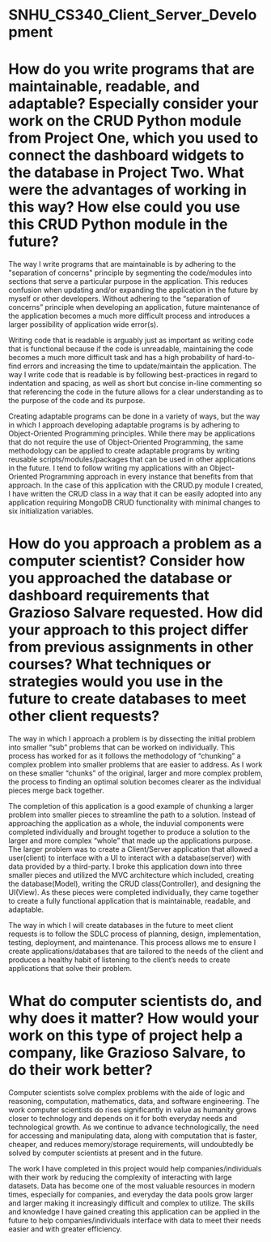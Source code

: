 # SNHU_CS340_Client_Server_Development

# How do you write programs that are maintainable, readable, and adaptable? Especially consider your work on the CRUD Python module from Project One, which you used to connect the dashboard widgets to the database in Project Two. What were the advantages of working in this way? How else could you use this CRUD Python module in the future?
The way I write programs that are maintainable is by adhering to the "separation of concerns" principle by segmenting the code/modules into sections that serve a particular purpose in the application. This reduces confusion when updating and/or expanding the application in the future by myself or other developers. Without adhering to the “separation of concerns” principle when developing an application, future maintenance of the application becomes a much more difficult process and introduces a larger possibility of application wide error(s).

Writing code that is readable is arguably just as important as writing code that is functional because if the code is unreadable, maintaining the code becomes a much more difficult task and has a high probability of hard-to-find errors and increasing the time to update/maintain the application. The way I write code that is readable is by following best-practices in regard to indentation and spacing, as well as short but concise in-line commenting so that referencing the code in the future allows for a clear understanding as to the purpose of the code and its purpose.

Creating adaptable programs can be done in a variety of ways, but the way in which I approach developing adaptable programs is by adhering to Object-Oriented Programming principles. While there may be applications that do not require the use of Object-Oriented Programming, the same methodology can be applied to create adaptable programs by writing reusable scripts/modules/packages that can be used in other applications in the future.
I tend to follow writing my applications with an Object-Oriented Programming approach in every instance that benefits from that approach. In the case of this application with the CRUD.py module I created, I have written the CRUD class in a way that it can be easily adopted into any application requiring MongoDB CRUD functionality with minimal changes to six initialization variables.

# How do you approach a problem as a computer scientist? Consider how you approached the database or dashboard requirements that Grazioso Salvare requested. How did your approach to this project differ from previous assignments in other courses? What techniques or strategies would you use in the future to create databases to meet other client requests?
The way in which I approach a problem is by dissecting the initial problem into smaller “sub” problems that can be worked on individually. This process has worked for as it follows the methodology of “chunking” a complex problem into smaller problems that are easier to address. As I work on these smaller “chunks” of the original, larger and more complex problem, the process to finding an optimal solution becomes clearer as the individual pieces merge back together.

The completion of this application is a good example of chunking a larger problem into smaller pieces to streamline the path to a solution. Instead of approaching the application as a whole, the induvial components were completed individually and brought together to produce a solution to the larger and more complex “whole” that made up the applications purpose. The larger problem was to create a Client/Server application that allowed a user(client) to interface with a UI to interact with a database(server) with data provided by a third-party. I broke this application down into three smaller pieces and utilized the MVC architecture which included, creating the database(Model), writing the CRUD class(Controller), and designing the UI(View). As these pieces were completed individually, they came together to create a fully functional application that is maintainable, readable, and adaptable. 

The way in which I will create databases in the future to meet client requests is to follow the SDLC process of planning, design, implementation, testing, deployment, and maintenance. This process allows me to ensure I create applications/databases that are tailored to the needs of the client and produces a healthy habit of listening to the client’s needs to create applications that solve their problem.

# What do computer scientists do, and why does it matter? How would your work on this type of project help a company, like Grazioso Salvare, to do their work better?
Computer scientists solve complex problems with the aide of logic and reasoning, computation, mathematics, data, and software engineering. The work computer scientists do rises significantly in value as humanity grows closer to technology and depends on it for both everyday needs and technological growth. As we continue to advance technologically, the need for accessing and manipulating data, along with computation that is faster, cheaper, and reduces memory/storage requirements, will undoubtedly be solved by computer scientists at present and in the future.

The work I have completed in this project would help companies/individuals with their work by reducing the complexity of interacting with large datasets. Data has become one of the most valuable resources in modern times, especially for companies, and everyday the data pools grow larger and larger making it increasingly difficult and complex to utilize. The skills and knowledge I have gained creating this application can be applied in the future to help companies/individuals interface with data to meet their needs easier and with greater efficiency. 
